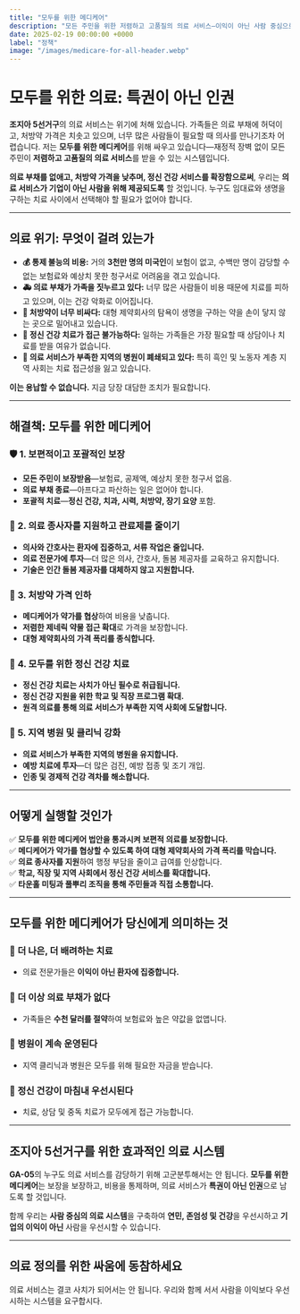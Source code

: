 ```yaml
---
title: "모두를 위한 메디케어"
description: "모든 주민을 위한 저렴하고 고품질의 의료 서비스—이익이 아닌 사람 중심으로."
date: 2025-02-19 00:00:00 +0000
label: "정책"
image: "/images/medicare-for-all-header.webp"
---
```


# **모두를 위한 의료: 특권이 아닌 인권**  

**조지아 5선거구**의 의료 서비스는 위기에 처해 있습니다. 가족들은 의료 부채에 허덕이고, 처방약 가격은 치솟고 있으며, 너무 많은 사람들이 필요할 때 의사를 만나기조차 어렵습니다. 저는 **모두를 위한 메디케어**를 위해 싸우고 있습니다—재정적 장벽 없이 모든 주민이 **저렴하고 고품질의 의료 서비스**를 받을 수 있는 시스템입니다.  

**의료 부채를 없애고, 처방약 가격을 낮추며, 정신 건강 서비스를 확장함으로써**, 우리는 **의료 서비스가 기업이 아닌 사람을 위해 제공되도록** 할 것입니다. 누구도 임대료와 생명을 구하는 치료 사이에서 선택해야 할 필요가 없어야 합니다.  

---

## **의료 위기: 무엇이 걸려 있는가**  

- **💰 통제 불능의 비용:** 거의 **3천만 명의 미국인**이 보험이 없고, 수백만 명이 감당할 수 없는 보험료와 예상치 못한 청구서로 어려움을 겪고 있습니다.  
- **🚑 의료 부채가 가족을 짓누르고 있다:** 너무 많은 사람들이 비용 때문에 치료를 피하고 있으며, 이는 건강 악화로 이어집니다.  
- **💊 처방약이 너무 비싸다:** 대형 제약회사의 탐욕이 생명을 구하는 약을 손이 닿지 않는 곳으로 밀어내고 있습니다.  
- **🧠 정신 건강 치료가 접근 불가능하다:** 일하는 가족들은 가장 필요할 때 상담이나 치료를 받을 여유가 없습니다.  
- **🏥 의료 서비스가 부족한 지역의 병원이 폐쇄되고 있다:** 특히 흑인 및 노동자 계층 지역 사회는 치료 접근성을 잃고 있습니다.  

**이는 용납할 수 없습니다.** 지금 당장 대담한 조치가 필요합니다.  

---

## **해결책: 모두를 위한 메디케어**  

### 🛡️ **1. 보편적이고 포괄적인 보장**  
- **모든 주민이 보장받음**—보험료, 공제액, 예상치 못한 청구서 없음.  
- **의료 부채 종료**—아프다고 파산하는 일은 없어야 합니다.  
- **포괄적 치료**—**정신 건강, 치과, 시력, 처방약, 장기 요양** 포함.  

### 🤝 **2. 의료 종사자를 지원하고 관료제를 줄이기**  
- **의사와 간호사는 환자에 집중하고, 서류 작업은 줄입니다.**  
- **의료 전문가에 투자**—더 많은 의사, 간호사, 돌봄 제공자를 교육하고 유지합니다.  
- **기술은 인간 돌봄 제공자를 대체하지 않고 지원합니다.**  

### 💊 **3. 처방약 가격 인하**  
- **메디케어가 약가를 협상**하여 비용을 낮춥니다.  
- **저렴한 제네릭 약물 접근 확대**로 가격을 보장합니다.  
- **대형 제약회사의 가격 폭리를 종식합니다.**  

### 🧠 **4. 모두를 위한 정신 건강 치료**  
- **정신 건강 치료는 사치가 아닌 필수로 취급됩니다.**  
- **정신 건강 지원을 위한 학교 및 직장 프로그램 확대.**  
- **원격 의료를 통해 의료 서비스가 부족한 지역 사회에 도달합니다.**  

### 🏥 **5. 지역 병원 및 클리닉 강화**  
- **의료 서비스가 부족한 지역의 병원을 유지합니다.**  
- **예방 치료에 투자**—더 많은 검진, 예방 접종 및 조기 개입.  
- **인종 및 경제적 건강 격차를 해소합니다.**  

---

## **어떻게 실행할 것인가**  

✅ **모두를 위한 메디케어 법안을 통과시켜 보편적 의료를 보장합니다.**  
✅ **메디케어가 약가를 협상할 수 있도록 하여 대형 제약회사의 가격 폭리를 막습니다.**  
✅ **의료 종사자를 지원**하여 행정 부담을 줄이고 급여를 인상합니다.  
✅ **학교, 직장 및 지역 사회에서 정신 건강 서비스를 확대합니다.**  
✅ **타운홀 미팅과 풀뿌리 조직을 통해 주민들과 직접 소통합니다.**  

---

## **모두를 위한 메디케어가 당신에게 의미하는 것**  

### 💪 **더 나은, 더 배려하는 치료**  
- 의료 전문가들은 **이익이 아닌 환자에 집중합니다.**  

### 💸 **더 이상 의료 부채가 없다**  
- 가족들은 **수천 달러를 절약**하여 보험료와 높은 약값을 없앱니다.  

### 🏥 **병원이 계속 운영된다**  
- 지역 클리닉과 병원은 모두를 위해 필요한 자금을 받습니다.  

### 🧠 **정신 건강이 마침내 우선시된다**  
- 치료, 상담 및 중독 치료가 모두에게 접근 가능합니다.  

---

## **조지아 5선거구를 위한 효과적인 의료 시스템**  

**GA-05**의 누구도 의료 서비스를 감당하기 위해 고군분투해서는 안 됩니다. **모두를 위한 메디케어**는 보장을 보장하고, 비용을 통제하며, 의료 서비스가 **특권이 아닌 인권**으로 남도록 할 것입니다.  

함께 우리는 **사람 중심의 의료 시스템**을 구축하여 **연민, 존엄성 및 건강**을 우선시하고 **기업의 이익이 아닌** 사람을 우선시할 수 있습니다.  

---

## **의료 정의를 위한 싸움에 동참하세요**  

의료 서비스는 결코 사치가 되어서는 안 됩니다. 우리와 함께 서서 사람을 이익보다 우선시하는 시스템을 요구합시다.